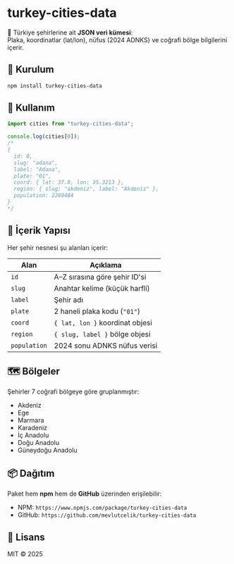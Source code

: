 # turkey-cities-data

📍 Türkiye şehirlerine ait **JSON veri kümesi**:  
Plaka, koordinatlar (lat/lon), nüfus (2024 ADNKS) ve coğrafi bölge bilgilerini içerir.

## 🔧 Kurulum

```bash
npm install turkey-cities-data
```

## 🚀 Kullanım

```js
import cities from "turkey-cities-data";

console.log(cities[0]);
/*
{
  id: 0,
  slug: "adana",
  label: "Adana",
  plate: "01",
  coord: { lat: 37.0, lon: 35.3213 },
  region: { slug: "akdeniz", label: "Akdeniz" },
  population: 2280484
}
*/
```

## 📁 İçerik Yapısı

Her şehir nesnesi şu alanları içerir:

| Alan       | Açıklama                         |
|------------|----------------------------------|
| `id`       | A–Z sırasına göre şehir ID'si    |
| `slug`     | Anahtar kelime (küçük harfli)    |
| `label`    | Şehir adı                        |
| `plate`    | 2 haneli plaka kodu (`"01"`)     |
| `coord`    | `{ lat, lon }` koordinat objesi  |
| `region`   | `{ slug, label }` bölge objesi   |
| `population` | 2024 sonu ADNKS nüfus verisi   |

## 🗺️ Bölgeler

Şehirler 7 coğrafi bölgeye göre gruplanmıştır:
- Akdeniz
- Ege
- Marmara
- Karadeniz
- İç Anadolu
- Doğu Anadolu
- Güneydoğu Anadolu

## 📦 Dağıtım

Paket hem **npm** hem de **GitHub** üzerinden erişilebilir:
- NPM: `https://www.npmjs.com/package/turkey-cities-data`
- GitHub: `https://github.com/mevlutcelik/turkey-cities-data`

## 📄 Lisans

MIT © 2025